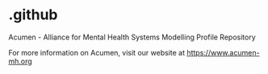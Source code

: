 # .github
Acumen - Alliance for Mental Health Systems Modelling Profile Repository

For more information on Acumen, visit our website at https://www.acumen-mh.org 

